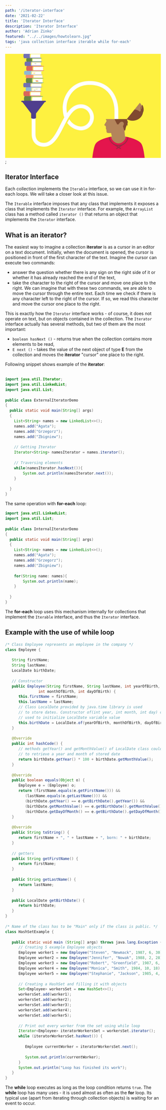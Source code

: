 ```yaml
---
path: '/iterator-interface'
date: '2021-02-22'
title: 'Iterator Interface'
description: 'Iterator Interface'
author: 'Adrian Zinko'
featured: "../../images/howtolearn.jpg"
tags: 'java collection interface iterable while for-each'
---
```


![how to learn](../../images/howtolearn.jpg);

## Iterator Interface

Each collection implements the `Iterable` interface, so we can use it in for-each loops. We will take a closer look at this issue.

The `Iterable` interface imposes that any class that implements it exposes a class that implements the `Iterator` interface. For example, the `ArrayList` class has a method called `iterator ()` that returns an object that implements the `Iterator` interface.

## What is an iterator?

The easiest way to imagine a collection __iterator__ is as a cursor in an editor on a text document. Initially, when the document is opened, the cursor is positioned in front of the first character of the text. Imagine the cursor can execute two commands:

- answer the question whether there is any sign on the right side of it or whether it has already reached the end of the text,
- take the character to the right of the cursor and move one place to the right.
We can imagine that with these two commands, we are able to move the cursor through the entire text. Each time we check if there is any character left to the right of the cursor. If so, we read this character and move the cursor one place to the right.

This is exactly how the `Iterator` interface works - of course, it does not operate on text, but on objects contained in the collection. The `Iterator` interface actually has several methods, but two of them are the most important:

- `boolean hasNext ()` - returns true when the collection contains more elements to be read,
- `E next ()` - takes the value of the next object of type __E__ from the collection and moves the __iterator__ "cursor" one place to the right.

Following snippet shows example of the __iterator__:

```java

import java.util.Iterator;
import java.util.LinkedList;
import java.util.List;

public class ExternalIteratorDemo 
{
  public static void main(String[] args) 
  {
	List<String> names = new LinkedList<>();
	names.add("Agata");
	names.add("Grzegorz");
	names.add("Zbigniew");
	
	// Getting Iterator
	Iterator<String> namesIterator = names.iterator();
		
	// Traversing elements
	while(namesIterator.hasNext()){
		System.out.println(namesIterator.next());			
	}	
	
  }
}
```

The same operation with __for-each__ loop:

```java
import java.util.LinkedList;
import java.util.List;

public class InternalIteratorDemo 
{
  public static void main(String[] args) 
  {
	List<String> names = new LinkedList<>();
	names.add("Agata");
	names.add("Grzegorz");
	names.add("Zbigniew");
		
	for(String name: names){
		System.out.println(name);			
	}	
	
  }
}
```

The __for-each__ loop uses this mechanism internally for collections that implement the `Iterable` interface, and thus the `Iterator` interface.

## Example with the use of while loop

```java
/* Class Employee represents an employee in the company */
class Employee {

   String firstName;
   String lastName;
   LocalDate birthDate;

   // Constructor
   public Employee(String firstName, String lastName, int yearOfBirth,
               int monthOfBirth, int dayOfBirth) {
      this.firstName = firstName;
      this.lastName = lastName;
      // Class LocalDate provided by java.time library is used
      // to store dates. Constructor of(int year, int month, int day) could be
      // used to initialize LocalDate variable value
      this.birthDate = LocalDate.of(yearOfBirth, monthOfBirth, dayOfBirth);
   }

   @Override
   public int hashCode() {
      // methods getYear() and getMonthValue() of LocalDate class could be used
      // to retrieve a year and month of stored date
      return birthDate.getYear() * 100 + birthDate.getMonthValue();
   }

   @Override
   public boolean equals(Object o) {
      Employee e = (Employee) o;
      return (firstName.equals(e.getFirstName())) &&
         (lastName.equals(e.getLastName())) &&
         (birthDate.getYear() == e.getBirthDate().getYear()) &&
         (birthDate.getMonthValue() == e.getBirthDate().getMonthValue()) &&
         (birthDate.getDayOfMonth() == e.getBirthDate().getDayOfMonth());
   }

   @Override
   public String toString() {
      return firstName + ", " + lastName + ", born: " + birthDate;
   }

   // getters
   public String getFirstName() {
      return firstName;
   }

   public String getLastName() {
      return lastName;
   }

   public LocalDate getBirthDate() {
      return birthDate;
   }
}

/* Name of the class has to be "Main" only if the class is public. */
class HashSetExample {

   public static void main (String[] args) throws java.lang.Exception {
      // Creating 5 example Employee objects
      Employee worker1 = new Employee("Steven", "Newmack", 1987, 6, 30);
      Employee worker2 = new Employee("Jennifer", "Nowak", 1988, 2, 28);
      Employee worker3 = new Employee("Robert", "Greenfield", 1987, 6, 15);
      Employee worker4 = new Employee("Monica", "Smith", 1984, 10, 18);
      Employee worker5 = new Employee("Stephanie", "Jackson", 1985, 4, 3);

      // Creating a HashSet and filling it with objects
      Set<Employee> workersSet = new HashSet<>();
      workersSet.add(worker1);
      workersSet.add(worker2);
      workersSet.add(worker3);
      workersSet.add(worker4);
      workersSet.add(worker5);

      // Print out every worker from the set using while loop
      Iterator<Employee> iteratorWorkersSet = workersSet.iterator();
      while (iteratorWorkersSet.hasNext()) { 

         Employee currentWorker = iteratorWorkersSet.next();

         System.out.println(currentWorker);
      }
      System.out.println("Loop has finished its work");
   }
}
```

The __while__ loop executes as long as the loop condition returns `true`. The __while__ loop has many uses - it is used almost as often as the __for__ loop. Its typical use (apart from iterating through collection objects) is waiting for an event to occur.
